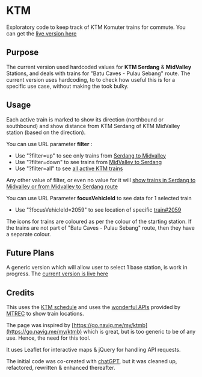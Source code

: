 # KTM
Exploratory code to keep track of KTM Komuter trains for commute. You can get the [live version here](https://arun-ks.github.io/KTM/)

## Purpose
The current version used hardcoded values for **KTM Serdang** & **MidValley** Stations, and deals with trains for "Batu Caves - Pulau Sebang" route.
The current version uses hardcoding, to to check how useful this is for a specific use case, without making the took bulky.

## Usage
Each active train is marked to show its direction (northbound or southbound) and show distance from KTM Serdang of KTM MidValley station (based on the direction).

You can use URL parameter **filter** :
- Use "?filter=up" to see only trains from [Serdang to Midvalley](https://arun-ks.github.io/KTM/?filter=up)
- Use "?filter=down" to see trains from [MidValley to Serdang](https://arun-ks.github.io/KTM/?filter=down)
- Use "?filter=all" to see [all active KTM trains](https://arun-ks.github.io/KTM/?filter=all)

Any other value of filter, or even no value for it will [show trains in Serdang to Midvalley or from Midvalley to Serdang route](https://arun-ks.github.io/KTM/)

You can use URL Parameter **focusVehicleId** to see data for 1 selected train
- Use "?focusVehicleId=2059" to see location of specific [train#2059](https://arun-ks.github.io/KTM/?focusVehicleId=2059)

The icons for trains are coloured as per the colour of the starting station. If the trains are not part of "Batu Caves - Pulau Sebang" route, then they have a separate colour.

## Future Plans
A generic version which will allow user to select 1 base station, is work in progress. The [current version is live here](https://arun-ks.github.io/KTM/indexA.html)


## Credits
This uses the [KTM schedule](https://www.ktmb.com.my/TrainTime.html) and uses the [wonderful APIs](https://documenter.getpostman.com/view/40279048/2sAYBd67bZ) provided by [MTREC](https://www.mtrec.name.my/api.html) to show train locations.

The page was inspired by [https://go.navig.me/my/ktmb](https://go.navig.me/my/ktmb) which is great, but is too generic to be of any use. Hence, the need for this tool.

It uses Leaflet for interactive maps & jQuery for handling API requests. 

The initial code was co-created with [chatGPT](https://chatgpt.com), but it was cleaned up, refactored, rewritten & enhanced thereafter.
